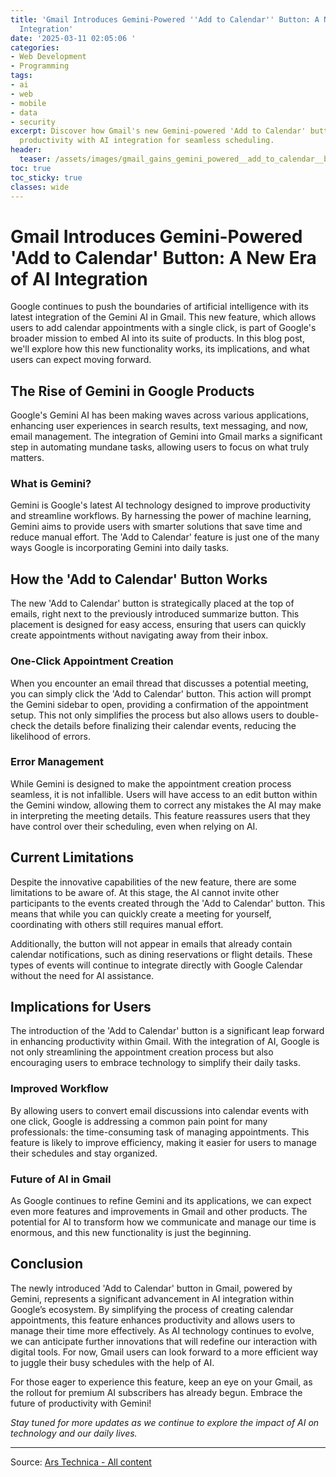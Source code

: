 ```yaml
---
title: 'Gmail Introduces Gemini-Powered ''Add to Calendar'' Button: A New Era of AI
  Integration'
date: '2025-03-11 02:05:06 '
categories:
- Web Development
- Programming
tags:
- ai
- web
- mobile
- data
- security
excerpt: Discover how Gmail's new Gemini-powered 'Add to Calendar' button enhances
  productivity with AI integration for seamless scheduling.
header:
  teaser: /assets/images/gmail_gains_gemini_powered__add_to_calendar__butto_20250311020505.jpg
toc: true
toc_sticky: true
classes: wide
---
```


# Gmail Introduces Gemini-Powered 'Add to Calendar' Button: A New Era of AI Integration

Google continues to push the boundaries of artificial intelligence with its latest integration of the Gemini AI in Gmail. This new feature, which allows users to add calendar appointments with a single click, is part of Google's broader mission to embed AI into its suite of products. In this blog post, we'll explore how this new functionality works, its implications, and what users can expect moving forward.

## The Rise of Gemini in Google Products

Google's Gemini AI has been making waves across various applications, enhancing user experiences in search results, text messaging, and now, email management. The integration of Gemini into Gmail marks a significant step in automating mundane tasks, allowing users to focus on what truly matters.

### What is Gemini?

Gemini is Google's latest AI technology designed to improve productivity and streamline workflows. By harnessing the power of machine learning, Gemini aims to provide users with smarter solutions that save time and reduce manual effort. The 'Add to Calendar' feature is just one of the many ways Google is incorporating Gemini into daily tasks.

## How the 'Add to Calendar' Button Works

The new 'Add to Calendar' button is strategically placed at the top of emails, right next to the previously introduced summarize button. This placement is designed for easy access, ensuring that users can quickly create appointments without navigating away from their inbox.

### One-Click Appointment Creation

When you encounter an email thread that discusses a potential meeting, you can simply click the 'Add to Calendar' button. This action will prompt the Gemini sidebar to open, providing a confirmation of the appointment setup. This not only simplifies the process but also allows users to double-check the details before finalizing their calendar events, reducing the likelihood of errors.

### Error Management

While Gemini is designed to make the appointment creation process seamless, it is not infallible. Users will have access to an edit button within the Gemini window, allowing them to correct any mistakes the AI may make in interpreting the meeting details. This feature reassures users that they have control over their scheduling, even when relying on AI.

## Current Limitations

Despite the innovative capabilities of the new feature, there are some limitations to be aware of. At this stage, the AI cannot invite other participants to the events created through the 'Add to Calendar' button. This means that while you can quickly create a meeting for yourself, coordinating with others still requires manual effort.

Additionally, the button will not appear in emails that already contain calendar notifications, such as dining reservations or flight details. These types of events will continue to integrate directly with Google Calendar without the need for AI assistance.

## Implications for Users

The introduction of the 'Add to Calendar' button is a significant leap forward in enhancing productivity within Gmail. With the integration of AI, Google is not only streamlining the appointment creation process but also encouraging users to embrace technology to simplify their daily tasks.

### Improved Workflow

By allowing users to convert email discussions into calendar events with one click, Google is addressing a common pain point for many professionals: the time-consuming task of managing appointments. This feature is likely to improve efficiency, making it easier for users to manage their schedules and stay organized.

### Future of AI in Gmail

As Google continues to refine Gemini and its applications, we can expect even more features and improvements in Gmail and other products. The potential for AI to transform how we communicate and manage our time is enormous, and this new functionality is just the beginning.

## Conclusion

The newly introduced 'Add to Calendar' button in Gmail, powered by Gemini, represents a significant advancement in AI integration within Google’s ecosystem. By simplifying the process of creating calendar appointments, this feature enhances productivity and allows users to manage their time more effectively. As AI technology continues to evolve, we can anticipate further innovations that will redefine our interaction with digital tools. For now, Gmail users can look forward to a more efficient way to juggle their busy schedules with the help of AI.

For those eager to experience this feature, keep an eye on your Gmail, as the rollout for premium AI subscribers has already begun. Embrace the future of productivity with Gemini!

*Stay tuned for more updates as we continue to explore the impact of AI on technology and our daily lives.*

---

Source: [Ars Technica - All content](https://arstechnica.com/google/2025/03/gmail-gains-gemini-powered-add-to-calendar-button/)